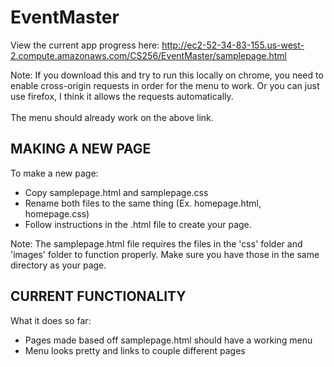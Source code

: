 # EventMaster
View the current app progress here:
http://ec2-52-34-83-155.us-west-2.compute.amazonaws.com/CS256/EventMaster/samplepage.html

Note: If you download this and try to run this locally on chrome, you need to enable cross-origin requests in order for the menu to work. Or you can just use firefox, I think it allows the requests automatically.
<br>
<br>
The menu should already work on the above link.

MAKING A NEW PAGE
-----------------------

To make a new page:
  <ul>
    <li> Copy samplepage.html and samplepage.css
    <li> Rename both files to the same thing (Ex. homepage.html, homepage.css)
    <li> Follow instructions in the .html file to create your page.
  </ul>

Note: The samplepage.html file requires the files in the 'css' folder and 'images' folder to function properly. 
      Make sure you have those in the same directory as your page.

CURRENT FUNCTIONALITY
-----------------------
What it does so far:
  <ul>
    <li> Pages made based off samplepage.html should have a working menu
    <li> Menu looks pretty and links to couple different pages
  </ul>
